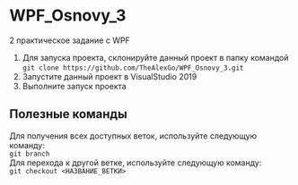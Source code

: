 # WPF_Osnovy_3
2 практическое задание с WPF
1. Для запуска проекта, склонируйте данный проект в папку командой\
```git clone https://github.com/TheAlexGo/WPF_Osnovy_3.git```
2. Запустите данный проект в VisualStudio 2019
3. Выполните запуск проекта
## Полезные команды
Для получения всех доступных веток, используйте следующую команду:\
```git branch```\
Для перехода к другой ветке, используйте следующую команду:\
```git checkout <НАЗВАНИЕ_ВЕТКИ>```

